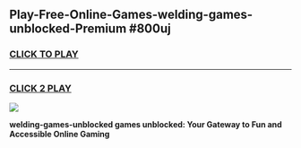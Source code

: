 
## Play-Free-Online-Games-welding-games-unblocked-Premium #800uj
<h3>
<a href="https://premium.freeplayer.one?title=welding-games-unblocked&ref=8M">CLICK TO PLAY</a></h3>
<hr>

<h3>
<a href="https://premium.freeplayer.one?title=welding-games-unblocked&ref=8M">CLICK 2 PLAY</a>
  
</h3>

<a href="https://premium.freeplayer.one?title=welding-games-unblocked&ref=8M"><img src="https://clearcache.store/games.png"></a>


**welding-games-unblocked games unblocked: Your Gateway to Fun and Accessible Online Gaming**

